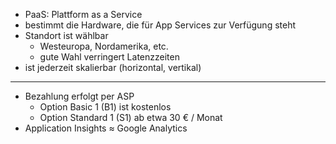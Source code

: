 
- PaaS: Plattform as a Service
- bestimmt die Hardware, die für App Services zur Verfügung steht
- Standort ist wählbar 
    - Westeuropa, Nordamerika, etc.
    - gute Wahl verringert Latenzzeiten
- ist jederzeit skalierbar (horizontal, vertikal)
--- 

- Bezahlung erfolgt per ASP
    - Option Basic 1 (B1) ist kostenlos
    - Option Standard 1 (S1) ab etwa 30 € / Monat
- Application Insights ≈ Google Analytics